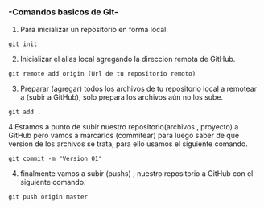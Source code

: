 ### -Comandos basicos de Git-
1. Para inicializar un repositorio en forma local.
```plaintext
git init
```
2. Inicializar el alias local agregando la direccion remota de GitHub.
```plaintext
git remote add origin (Url de tu repositorio remoto)
```
3. Preparar (agregar) todos los archivos de tu repositorio local a remotear a (subir a GitHub), solo prepara los archivos aún no los sube.
```plaintext
git add .
```
4.Estamos a punto de subir nuestro repositorio(archivos , proyecto) a GitHub pero vamos a marcarlos (commitear) para luego saber de que version de los archivos se trata, para ello usamos el siguiente comando.

```plaintext
git commit -m "Version 01"
```
4. finalmente vamos a subir (pushs) , nuestro repositorio a GitHub con el siguiente comando.

```plaintext
git push origin master
```

